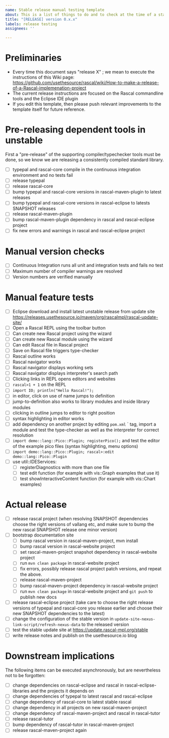 ```yaml
---
name: Stable release manual testing template
about: This is a list of things to do and to check at the time of a stable release
title: "[RELEASE] version 0.x.x"
labels: release testing
assignees: ''

---
```


# Preliminaries

* Every time this document says "release X" ; we mean to execute the instructions of this Wiki page: https://github.com/usethesource/rascal/wiki/How-to-make-a-release-of-a-Rascal-implemenation-project
* The current release instructions are focused on the Rascal commandline tools and the Eclipse IDE plugin
* If you edit this template, then please push relevant improvements to the template itself for future reference.

# Pre-releasing dependent tools in unstable

First a "pre-release" of the supporting compiler/typechecker tools must be done, so we know we are releasing a consistently compiled standard library.

- [ ] typepal and rascal-core compile in the continuous integration environment and no tests fail
- [ ] release typepal
- [ ] release rascal-core
- [ ] bump typepal and rascal-core versions in rascal-maven-plugin to latest releases
- [ ] bump typepal and rascal-core versions in rascal-eclipse to latests SNAPSHOT releases
- [ ] release rascal-maven-plugin
- [ ] bump rascal-maven-plugin dependency in rascal and rascal-eclipse project
- [ ] fix new errors and warnings in rascal and rascal-eclipse project

# Manual version checks

- [ ] Continuous Integration runs all unit and integration tests and fails no test
- [ ] Maximum number of compiler warnings are resolved
- [ ] Version numbers are verified manually

# Manual feature tests

- [ ] Eclipse download and install latest unstable release from update site https://releases.usethesource.io/maven/org/rascalmpl/rascal-update-site/
- [ ] Open a Rascal REPL using the toolbar button
- [ ] Can create new Rascal project using the wizard
- [ ] Can create new Rascal module using the wizard
- [ ] Can edit Rascal file in Rascal project
- [ ] Save on Rascal file triggers type-checker
- [ ] Rascal outline works
- [ ] Rascal navigator works
- [ ] Rascal navigator displays working sets
- [ ] Rascal navigator displays interpreter's search path
- [ ] Clicking links in REPL opens editors and websites
- [ ] `rascal>1 + 1` on the REPL
- [ ] `import IO; println("Hello Rascal!");`
- [ ] in editor, click on use of name jumps to definition
- [ ] jump-to-definition also works to library modules and inside library modules
- [ ] clicking in outline jumps to editor to right position
- [ ] syntax highlighting in editor works
- [ ] add dependency on another project by editing `pom.xml` `<dependencies> tag, import a module and test the type-checker as well as the interpreter for correct resolution
- [ ] `import demo::lang::Pico::Plugin; registerPico();` and test the editor of the example pico files (syntax highlighting, menu options)
- [ ] `import demo::lang::Pico::Plugin; rascal>:edit  demo::lang::Pico::Plugin`
- [ ] use util::IDEServices:
   - [ ] registerDiagnostics with more than one file
   - [ ] test edit function (for example with vis::Graph examples that use it)
   - [ ] test showInteractiveContent function (for example with vis::Chart examples)

# Actual release

- [ ] release rascal project (when resolving SNAPSHOT dependencies choose the right versions of vallang etc, and make sure to bump the new rascal SNAPSHOT release one minor version)
- [ ] bootstrap documentation site
   - [ ] bump rascal version in rascal-maven-project, mvn install
   - [ ] bump rascal version in rascal-website project
   - [ ] set rascal-maven-project snapshot dependency in rascal-website project
   - [ ] run `mvn clean package` in rascal-website project
   - [ ] fix errors, possibly release rascal project patch versions, and repeat the above.
   - [ ] release rascal-maven-project
   - [ ] bump rascal-maven-project dependency in rascal-website project
   - [ ] run `mvn clean package` in rascal-website project and `git push` to publish new docs
- [ ] release rascal-eclipse project (take care to choose the right release versions of typepal and rascal-core you release earlier and choose their new SNAPSHOT dependencies to the latest)
- [ ] change the configuration of the stable version in `update-site-nexus-link-script/refresh-nexus-data` to the released version
- [ ] test the stable update site at https://update.rascal-mpl.org/stable
- [ ] write release notes and publish on the usethesource.io blog

# Downstream implications

The following items can be executed asynchronously, but are nevertheless not to be forgotten:

- [ ] change dependencies on rascal-eclipse and rascal in rascal-eclipse-libraries and the projects it depends on
- [ ] change dependencies of typepal to latest rascal and rascal-eclipse
- [ ] change dependency of rascal-core to latest stable rascal
- [ ] change dependency in all projects on new rascal-maven-project
- [ ] change dependency of rascal-maven-project and rascal in rascal-tutor
- [ ] release rascal-tutor
- [ ] bump dependency of rascal-tutor in rascal-maven-project
- [ ] release rascal-maven-project again

